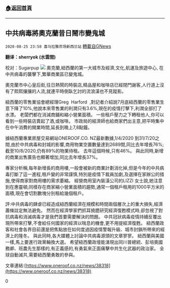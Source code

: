 ###  [:house:返回首頁](https://github.com/ourhimalayas/txt)
---

## 中共病毒將奧克蘭昔日鬧市變鬼城
`2020-08-25 23:58 喜马拉雅农场新西兰站` [轉載自GNews](https://gnews.org/zh-hant/317220/)

**翻译：sherryok (水雲間)**

校对：Sugarpup
![](https://s3.amazonaws.com/gnews-media-offload/wp-content/uploads/2020/08/25234847/image-170.png)
奧克蘭,紐西蘭的第一大城市及經濟,文化,航運及旅遊中心, 在中共病毒的襲擊下,繁華商業區已變鬼城。

奧克蘭市中心皇后街,往日熱鬧的時裝店,精品屋和咖啡店已經閉門謝客,人行道上沒有了熙熙攘攘的人流,就連平時倒臥乞討的流浪漢也不見蹤影。

紐西蘭的零售業協會總經理Greg  Harford  ,對記者介紹說7月底紐西蘭的零售業生意下降了10%,他說本來零售業的利潤只有3.6%,現在的疫情打擊下,利潤全部打了水漂。 老闆們都在消減商鋪和縮小營業面積。 一些租戶壓力之下轉租他人,你可以看到一些時裝店賣起了酒,或咖啡。 市政局的經濟師也給商家們出主意,把平時集中在中午消費的開業時間,延長到晚上7,8點鐘。

據紐西蘭專業房屋交易網站ONEROOF.CO. NZ最新數據,1/4/2020 到31/7/20之間,由於中共病毒和封城的影響,商用物業空置數量達到2689間,同比去年增長76%;截至10/8/2020,仍有89%的物業待租。 去年這個時候,只有46%。 與此同時,新增的商業出售廣告也顯著增加,同比去年增長37%。

專家分析稱,每年新增長的商用樓,一般會被新的商業計劃消化掉,但是今年的中共病毒打斷了這一進程,租戶變的非常謹慎,特別是疫情下裁員加劇,及選擇在家辦公的措施,使得商家對商用樓的需求萎縮。 經營商用室內裝潢公司的LIZZI 女士說,她注意到在惠靈頓,同樣存在商家縮小營業面積的趨勢,通常一個租戶租用的1000平方米的面積,現在會切割數塊分別租給幾個租戶。

評:中共病毒的肆虐已經造成紐西蘭經濟在規模和時間兩個層次上的重大損失,經濟蕭條註定無法避免。 然而在經濟學家們抓耳撓腮研究經濟復甦模式時,卻忽視了對抗病毒和消滅病毒才是我們首要需要解決的問題。 中共冠狀病毒疫情持續反覆出現所帶來打擊,不會給任何國家的經濟以喘息的機會,更不用提經濟復甦。 紐西蘭政客和社會各界目前還是把焦點放在如何度過因疫情警報升級、城市封鎖所帶來的經濟上的隆冬。 與此同時,各大媒體上討論中共病毒源頭的文章寥寥。 紐西蘭與美國一樣,馬上要進行政黨輪換大選。 希望紐西蘭政壇能湧現出同川普總統、彭培奧國務卿、班農先生那樣的,有正義感的,有勇氣來正面痛擊中共生化武器的政治家。 全球自動滅共,需要紐西蘭勇敢的參與。

文章連結:[https://www.oneroof.co.nz/news/38318](https://www.oneroof.co.nz/news/38318)

0
